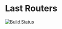 # Last Routers

[![Build Status](https://img.shields.io/travis/last/last-routers.svg?style=flat-square)](https://travis-ci.org/last/last-routers)
